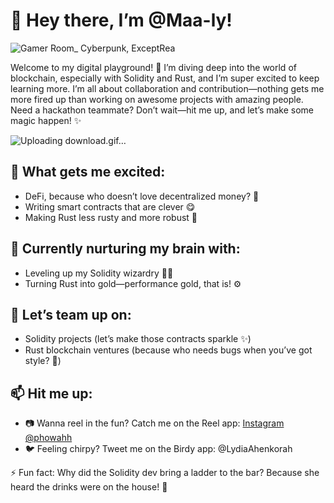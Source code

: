 # 👋 Hey there, I’m @Maa-ly!

![Gamer Room_ Cyberpunk, ExceptRea](https://github.com/user-attachments/assets/d50205eb-60f6-430f-9be3-879af790d165)




Welcome to my digital playground! 🌸 I’m diving deep into the world of blockchain, especially with Solidity and Rust, 
and I’m super excited to keep learning more. 
I’m all about collaboration and contribution—nothing gets me more fired up than working on awesome projects with amazing people.
Need a hackathon teammate? Don’t wait—hit me up, and let’s make some magic happen! ✨

![Uploading download.gif…]()


## 👀 What gets me excited:
- DeFi, because who doesn’t love decentralized money? 💸
- Writing smart contracts that are  clever 😋
- Making Rust less rusty and more robust 🚀

## 🌱 Currently nurturing my brain with:
- Leveling up my Solidity wizardry 🧙‍♀️
- Turning Rust into gold—performance gold, that is! ⚙️

## 💞️ Let’s team up on:
- Solidity projects (let’s make those contracts sparkle ✨)
- Rust blockchain ventures (because who needs bugs when you’ve got style? 🐞)

## 📫 Hit me up:
- 📷 Wanna reel in the fun? Catch me on the Reel app: [Instagram @phowahh](https://www.instagram.com/phowahh)
- 🐦 Feeling chirpy? Tweet me on the Birdy app: @LydiaAhenkorah

⚡ Fun fact: Why did the Solidity dev bring a ladder to the bar? Because she heard the drinks were on the house! 🥂
